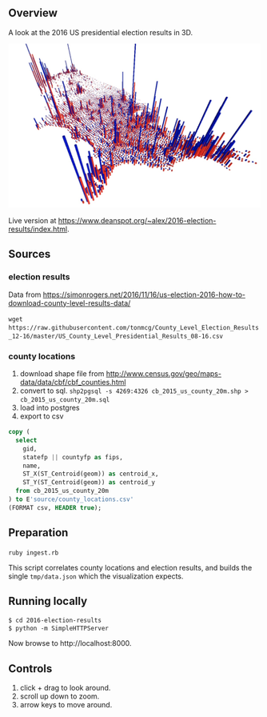 ## Overview

A look at the 2016 US presidential election results in 3D.

![example screenshot](screenshot.jpg)

Live version at https://www.deanspot.org/~alex/2016-election-results/index.html.

## Sources

### election results

Data from https://simonrogers.net/2016/11/16/us-election-2016-how-to-download-county-level-results-data/

`wget https://raw.githubusercontent.com/tonmcg/County_Level_Election_Results_12-16/master/US_County_Level_Presidential_Results_08-16.csv`

### county locations

  1. download shape file from http://www.census.gov/geo/maps-data/data/cbf/cbf_counties.html
  1. convert to sql. `shp2pgsql -s 4269:4326 cb_2015_us_county_20m.shp > cb_2015_us_county_20m.sql`
  1. load into postgres
  1. export to csv

```sql
copy (
  select
    gid,
    statefp || countyfp as fips,
    name,
    ST_X(ST_Centroid(geom)) as centroid_x,
    ST_Y(ST_Centroid(geom)) as centroid_y
  from cb_2015_us_county_20m
) to E'source/county_locations.csv'
(FORMAT csv, HEADER true);
```

## Preparation

`ruby ingest.rb`

This script correlates county locations and election results, and builds the single
`tmp/data.json` which the visualization expects.

## Running locally

```
$ cd 2016-election-results
$ python -m SimpleHTTPServer
```

Now browse to http://localhost:8000.

## Controls

  1. click + drag to look around.
  1. scroll up down to zoom.
  1. arrow keys to move around.
